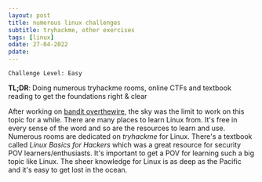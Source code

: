 ```yaml
---
layout: post
title: numerous linux challenges
subtitle: tryhackme, other exercises 
tags: [linux]
odate: 27-04-2022
pdate:
---
```

```
Challenge Level: Easy
```
__TL;DR__: Doing numerous tryhackme rooms, online CTFs and textbook reading to get the foundations right & clear

After working on [bandit overthewire](/2021-05-17-bandit-challenge/), the sky was the limit to work on this topic for a while. There are many places to learn Linux from. It's free in every sense of the word and so are the resources to learn and use. Numerous rooms are dedicated on _tryhackme_ for Linux. There's a textbook called _Linux Basics for Hackers_ which was a great resource for security POV learners/enthusiasts. It's important to get a POV for learning such a big topic like Linux. The sheer knowledge for Linux is as deep as the Pacific and it's easy to get lost in the ocean. 
